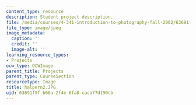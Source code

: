 ```yaml
---
content_type: resource
description: Student project description.
file: /media/courses/4-341-introduction-to-photography-fall-2002/63691f9fb68a2f4e6fa8caca77d190cb_halpern2.JPG
file_type: image/jpeg
image_metadata:
  caption: ''
  credit: ''
  image-alt: ''
learning_resource_types:
- Projects
ocw_type: OCWImage
parent_title: Projects
parent_type: CourseSection
resourcetype: Image
title: halpern2.JPG
uid: 63691f9f-b68a-2f4e-6fa8-caca77d190cb
---
```

